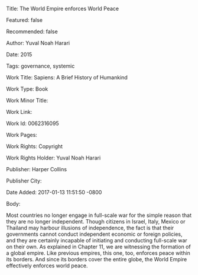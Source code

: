 Title: The World Empire enforces World Peace

Featured: false

Recommended: false

Author: Yuval Noah Harari

Date: 2015

Tags: governance, systemic

Work Title: Sapiens: A Brief History of Humankind

Work Type: Book

Work Minor Title:  

Work Link: 

Work Id:  0062316095

Work Pages:  

Work Rights:  Copyright

Work Rights Holder:  Yuval Noah Harari

Publisher:  Harper Collins

Publisher City:  

Date Added: 2017-01-13 11:51:50 -0800

Body:

Most countries no longer engage in full-scale war for the simple reason that they are no longer independent. Though citizens in Israel, Italy, Mexico or Thailand may harbour illusions of independence, the fact is that their governments cannot conduct independent economic or foreign policies, and they are certainly incapable of initiating and conducting full-scale war on their own. As explained in Chapter 11, we are witnessing the formation of a global empire. Like previous empires, this one, too, enforces peace within its borders. And since its borders cover the entire globe, the World Empire effectively enforces world peace.


